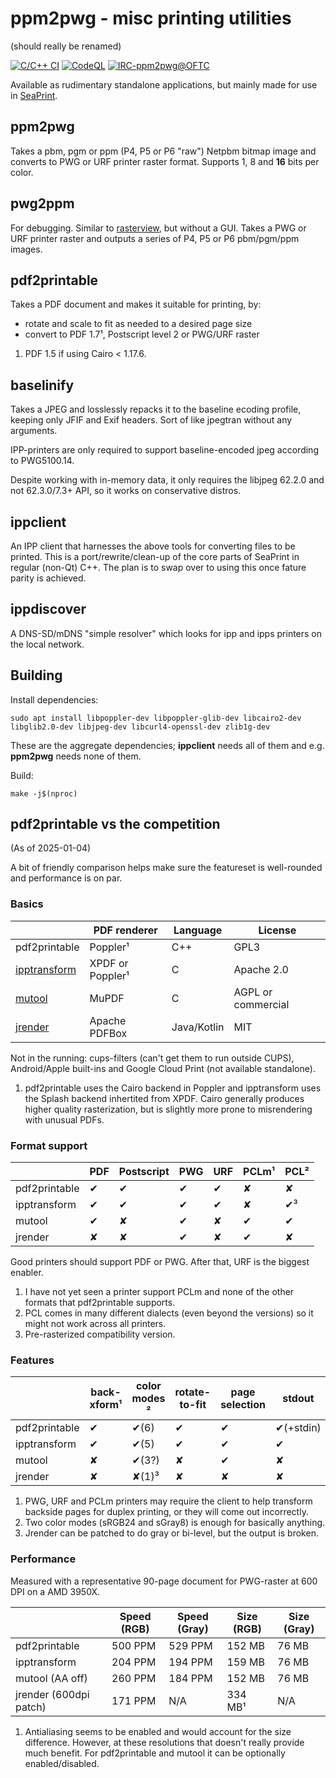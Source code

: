 # ppm2pwg - misc printing utilities
(should really be renamed)

[![C/C++ CI](https://github.com/attah/ppm2pwg/workflows/C%2FC%2B%2B%20CI/badge.svg)](https://github.com/attah/ppm2pwg/actions/workflows/ccpp.yml)
[![CodeQL](https://github.com/attah/ppm2pwg/workflows/CodeQL/badge.svg)](https://github.com/attah/ppm2pwg/actions/workflows/codeql-analysis.yml)
[![IRC-ppm2pwg@OFTC](https://img.shields.io/badge/IRC-%23ppm2pwg@OFTC-blue)](https://webchat.oftc.net/?channels=ppm2pwg)

Available as rudimentary standalone applications, but mainly made for use in [SeaPrint](https://github.com/attah/harbour-seaprint).

## ppm2pwg
Takes a pbm, pgm or ppm (P4, P5 or P6 "raw") Netpbm bitmap image and converts to PWG or URF printer raster format. Supports 1, 8 and **16** bits per color.

## pwg2ppm
For debugging. Similar to [rasterview](https://github.com/michaelrsweet/rasterview), but without a GUI. Takes a PWG or URF printer raster and outputs a series of P4, P5 or P6 pbm/pgm/ppm images.

## pdf2printable
Takes a PDF document and makes it suitable for printing, by:
- rotate and scale to fit as needed to a desired page size
- convert to PDF 1.7&sup1;, Postscript level 2 or PWG/URF raster

1. PDF 1.5 if using Cairo < 1.17.6.

## baselinify
Takes a JPEG and losslessly repacks it to the baseline ecoding profile, keeping only JFIF and Exif headers.
Sort of like jpegtran without any arguments.

IPP-printers are only required to support baseline-encoded jpeg according to PWG5100.14.

Despite working with in-memory data, it only requires the libjpeg 62.2.0 and not 62.3.0/7.3+ API, so it works on conservative distros.

## ippclient
An IPP client that harnesses the above tools for converting files to be printed.
This is a port/rewrite/clean-up of the core parts of SeaPrint in regular (non-Qt) C++.
The plan is to swap over to using this once fature parity is achieved.

## ippdiscover

A DNS-SD/mDNS "simple resolver" which looks for ipp and ipps printers on the local network.

## Building

Install dependencies:

`sudo apt install libpoppler-dev libpoppler-glib-dev libcairo2-dev libglib2.0-dev libjpeg-dev libcurl4-openssl-dev zlib1g-dev`

These are the aggregate dependencies; **ippclient** needs all of them and e.g. **ppm2pwg** needs none of them.

Build:

`make -j$(nproc)`

## pdf2printable vs the competition

(As of 2025-01-04)

A bit of friendly comparison helps make sure the featureset is well-rounded and performance is on par.

### Basics
|                                                         | PDF renderer          | Language    | License            |
| ------------------------------------------------------- | --------------------- | ----------- | ------------------ |
| pdf2printable                                           | Poppler&sup1;         | C++         | GPL3               |
| [ipptransform](https://github.com/OpenPrinting/libcups) | XPDF or Poppler&sup1; | C           | Apache 2.0         |
| [mutool](https://mupdf.com/)                            | MuPDF                 | C           | AGPL or commercial |
| [jrender](https://github.com/HPInc/jipp)                | Apache PDFBox         | Java/Kotlin | MIT                |

Not in the running: cups-filters (can't get them to run outside CUPS), Android/Apple built-ins and Google Cloud Print (not available standalone).

1. pdf2printable uses the Cairo backend in Poppler and ipptransform uses the Splash backend inhertited from XPDF. Cairo generally produces higher quality rasterization, but is slightly more prone to misrendering with unusual PDFs.

### Format support

|               | PDF | Postscript | PWG | URF | PCLm&sup1; | PCL&sup2; |
| ------------- | --- | ---------- | --- | --- | ---------- | --------- |
| pdf2printable | ✔   | ✔          | ✔   | ✔   | ✘          | ✘         |
| ipptransform  | ✔   | ✔          | ✔   | ✔   | ✘          | ✔&sup3;   |
| mutool        | ✔   | ✘          | ✔   | ✘   | ✔          | ✔         |
| jrender       | ✘   | ✘          | ✔   | ✘   | ✔          | ✘         |

Good printers should support PDF or PWG. After that, URF is the biggest enabler.

1. I have not yet seen a printer support PCLm and none of the other formats that pdf2printable supports.
2. PCL comes in many different dialects (even beyond the versions) so it might not work across all printers.
3. Pre-rasterized compatibility version.

### Features

|               | back-xform&sup1; | color modes &sup2;| rotate-to-fit | page selection | stdout    |
| ------------- | ---------------- | ----------------- | ------------- | -------------- | --------- |
| pdf2printable | ✔                | ✔(6)              | ✔             | ✔              | ✔(+stdin) |
| ipptransform  | ✔                | ✔(5)              | ✔             | ✔              | ✔         |
| mutool        | ✘                | ✔(3?)             | ✘             | ✔              | ✘         |
| jrender       | ✘                | ✘(1)&sup3;        | ✘             | ✘              | ✘         |

1. PWG, URF and PCLm printers may require the client to help transform backside pages for duplex printing, or they will come out incorrectly.
2. Two color modes (sRGB24 and sGray8) is enough for basically anything.
3. Jrender can be patched to do gray or bi-level, but the output is broken.

### Performance
Measured with a representative 90-page document for PWG-raster at 600 DPI on a AMD 3950X.

|                        | Speed (RGB) | Speed (Gray) | Size (RGB)   | Size (Gray) |
| ---------------------- | ----------- | -------------| ------------ | ----------- |
| pdf2printable          | 500 PPM     | 529 PPM      | 152 MB       | 76 MB       |
| ipptransform           | 204 PPM     | 194 PPM      | 159 MB       | 76 MB       |
| mutool (AA off)        | 260 PPM     | 184 PPM      | 152 MB       | 76 MB       |
| jrender (600dpi patch) | 171 PPM     | N/A          | 334 MB&sup1; | N/A         |

1. Antialiasing seems to be enabled and would account for the size difference. However, at these resolutions that doesn't really provide much benefit. For pdf2printable and mutool it can be optionally enabled/disabled.
